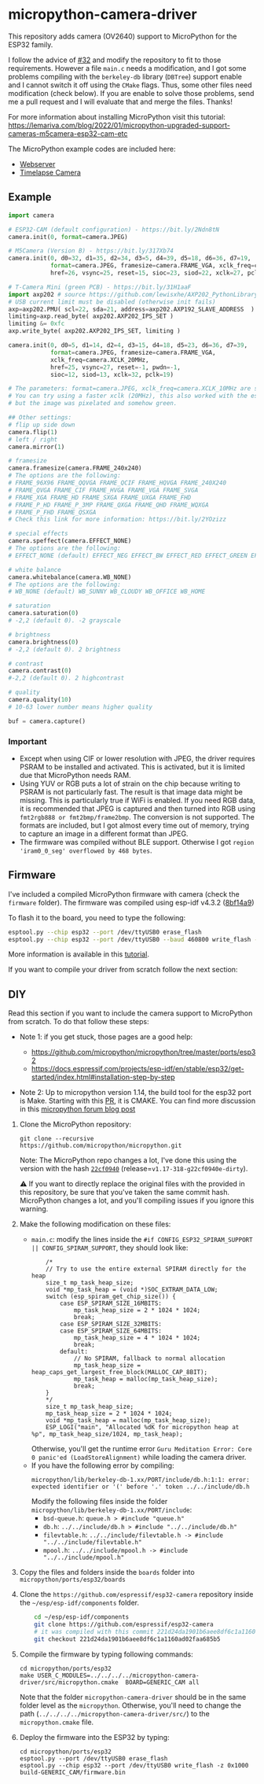 # micropython-camera-driver

This repository adds camera (OV2640) support to MicroPython for the ESP32 family.

I follow the advice of [#32](https://github.com/lemariva/micropython-camera-driver/issues/32) and modify the repository to fit to those requirements. However a file `main.c` needs a modification, and I got some problems compiling with the `berkeley-db` library (`DBTree`) support enable and I cannot switch it off using the `CMake` flags. Thus, some other files need modification (check below). If you are enable to solve those problems, send me a pull request and I will evaluate that and merge the files. Thanks! 

For more information about installing MicroPython visit this tutorial: https://lemariva.com/blog/2022/01/micropython-upgraded-support-cameras-m5camera-esp32-cam-etc

The MicroPython example codes are included here:
* [Webserver](https://github.com/lemariva/upyCam)
* [Timelapse Camera](https://github.com/lemariva/upyCam/tree/timelapse-camera)

## Example
```python
import camera

# ESP32-CAM (default configuration) - https://bit.ly/2Ndn8tN
camera.init(0, format=camera.JPEG)  

# M5Camera (Version B) - https://bit.ly/317Xb74
camera.init(0, d0=32, d1=35, d2=34, d3=5, d4=39, d5=18, d6=36, d7=19,
            format=camera.JPEG, framesize=camera.FRAME_VGA, xclk_freq=camera.XCLK_10MHz,
            href=26, vsync=25, reset=15, sioc=23, siod=22, xclk=27, pclk=21)   #M5CAMERA

# T-Camera Mini (green PCB) - https://bit.ly/31H1aaF
import axp202 # source https://github.com/lewisxhe/AXP202_PythonLibrary
# USB current limit must be disabled (otherwise init fails)
axp=axp202.PMU( scl=22, sda=21, address=axp202.AXP192_SLAVE_ADDRESS  )
limiting=axp.read_byte( axp202.AXP202_IPS_SET )
limiting &= 0xfc
axp.write_byte( axp202.AXP202_IPS_SET, limiting )

camera.init(0, d0=5, d1=14, d2=4, d3=15, d4=18, d5=23, d6=36, d7=39,
            format=camera.JPEG, framesize=camera.FRAME_VGA, 
            xclk_freq=camera.XCLK_20MHz,
            href=25, vsync=27, reset=-1, pwdn=-1,
            sioc=12, siod=13, xclk=32, pclk=19)

# The parameters: format=camera.JPEG, xclk_freq=camera.XCLK_10MHz are standard for all cameras.
# You can try using a faster xclk (20MHz), this also worked with the esp32-cam and m5camera
# but the image was pixelated and somehow green.

## Other settings:
# flip up side down
camera.flip(1)
# left / right
camera.mirror(1)

# framesize
camera.framesize(camera.FRAME_240x240)
# The options are the following:
# FRAME_96X96 FRAME_QQVGA FRAME_QCIF FRAME_HQVGA FRAME_240X240
# FRAME_QVGA FRAME_CIF FRAME_HVGA FRAME_VGA FRAME_SVGA
# FRAME_XGA FRAME_HD FRAME_SXGA FRAME_UXGA FRAME_FHD
# FRAME_P_HD FRAME_P_3MP FRAME_QXGA FRAME_QHD FRAME_WQXGA
# FRAME_P_FHD FRAME_QSXGA
# Check this link for more information: https://bit.ly/2YOzizz

# special effects
camera.speffect(camera.EFFECT_NONE)
# The options are the following:
# EFFECT_NONE (default) EFFECT_NEG EFFECT_BW EFFECT_RED EFFECT_GREEN EFFECT_BLUE EFFECT_RETRO

# white balance
camera.whitebalance(camera.WB_NONE)
# The options are the following:
# WB_NONE (default) WB_SUNNY WB_CLOUDY WB_OFFICE WB_HOME

# saturation
camera.saturation(0)
# -2,2 (default 0). -2 grayscale 

# brightness
camera.brightness(0)
# -2,2 (default 0). 2 brightness

# contrast
camera.contrast(0)
#-2,2 (default 0). 2 highcontrast

# quality
camera.quality(10)
# 10-63 lower number means higher quality

buf = camera.capture()

```

### Important
* Except when using CIF or lower resolution with JPEG, the driver requires PSRAM to be installed and activated. This is activated, but it is limited due that MicroPython needs RAM.
* Using YUV or RGB puts a lot of strain on the chip because writing to PSRAM is not particularly fast. The result is that image data might be missing. This is particularly true if WiFi is enabled. If you need RGB data, it is recommended that JPEG is captured and then turned into RGB using `fmt2rgb888 or fmt2bmp/frame2bmp`. The conversion is not supported. The formats are included, but I got almost every time out of memory, trying to capture an image in a different format than JPEG.
* The firmware was compiled without BLE support. Otherwise I got `region 'iram0_0_seg' overflowed by 468 bytes`.

## Firmware

I've included a compiled MicroPython firmware with camera (check the `firmware` folder). The firmware was compiled using esp-idf v4.3.2 ([8bf14a9](https://github.com/espressif/esp-idf/commit/8bf14a9238329954c7c5062eeeda569529aedf75))


To flash it to the board, you need to type the following:
```sh
esptool.py --chip esp32 --port /dev/ttyUSB0 erase_flash
esptool.py --chip esp32 --port /dev/ttyUSB0 --baud 460800 write_flash -z 0x1000 micropython_cmake_22cf0940_esp32_idf4_4_2_camera.bin
```
More information is available in this [tutorial](https://lemariva.com/blog/2020/03/tutorial-getting-started-micropython-v20).

If you want to compile your driver from scratch follow the next section:

## DIY

Read this section if you want to include the camera support to MicroPython from scratch. To do that follow these steps:
  
- Note 1: if you get stuck, those pages are a good help:
  - https://github.com/micropython/micropython/tree/master/ports/esp32
  - https://docs.espressif.com/projects/esp-idf/en/stable/esp32/get-started/index.html#installation-step-by-step

- Note 2: Up to micropython version 1.14, the build tool for the esp32 port is Make. Starting with this [PR](https://github.com/micropython/micropython/pull/6892), it is CMAKE. You can find more discussion in this [micropython forum blog post](https://forum.micropython.org/viewtopic.php?f=18&t=9820)


1. Clone the MicroPython repository:
    ```
    git clone --recursive https://github.com/micropython/micropython.git
    ```
    Note: The MicroPython repo changes a lot, I've done this using the version with the hash [`22cf0940`](https://github.com/micropython/micropython/commit/22cf0940e134453dee6fd6c617b28ecd1ec50943) (release=`v1.17-318-g22cf0940e-dirty`).

    :warning: If you want to directly replace the original files with the provided in this repository, be sure that you've taken the same commit hash. MicroPython changes a lot, and you'll compiling issues if you ignore this warning.

2. Make the following modification on these files:
    * `main.c`: modify the lines inside the `#if CONFIG_ESP32_SPIRAM_SUPPORT || CONFIG_SPIRAM_SUPPORT`, they should look like:
        ```
            /*
            // Try to use the entire external SPIRAM directly for the heap
            size_t mp_task_heap_size;
            void *mp_task_heap = (void *)SOC_EXTRAM_DATA_LOW;
            switch (esp_spiram_get_chip_size()) {
                case ESP_SPIRAM_SIZE_16MBITS:
                    mp_task_heap_size = 2 * 1024 * 1024;
                    break;
                case ESP_SPIRAM_SIZE_32MBITS:
                case ESP_SPIRAM_SIZE_64MBITS:
                    mp_task_heap_size = 4 * 1024 * 1024;
                    break;
                default:
                    // No SPIRAM, fallback to normal allocation
                    mp_task_heap_size = heap_caps_get_largest_free_block(MALLOC_CAP_8BIT);
                    mp_task_heap = malloc(mp_task_heap_size);
                    break;
            }
            */
            size_t mp_task_heap_size;
            mp_task_heap_size = 2 * 1024 * 1024;
            void *mp_task_heap = malloc(mp_task_heap_size);
            ESP_LOGI("main", "Allocated %dK for micropython heap at %p", mp_task_heap_size/1024, mp_task_heap);
        ```
        Otherwise, you'll get the runtime error `Guru Meditation Error: Core 0 panic'ed (LoadStoreAlignment)` while loading the camera driver.
    * If you have the following error by compiling: 
        ```
        micropython/lib/berkeley-db-1.xx/PORT/include/db.h:1:1: error: expected identifier or '(' before '.' token ../../include/db.h
        ```
        Modify the following files inside the folder `micropython/lib/berkeley-db-1.xx/PORT/include`:
        * `bsd-queue.h`: `queue.h > #include "queue.h"`
        * `db.h`: `../../include/db.h > #include "../../include/db.h"`
        * `filevtable.h`: `../../include/filevtable.h -> #include "../../include/filevtable.h"`
        * `mpool.h`: `../../include/mpool.h -> #include "../../include/mpool.h"`
  
3. Copy the files and folders inside the `boards` folder into `micropython/ports/esp32/boards`
4. Clone the `https://github.com/espressif/esp32-camera` repository inside the `~/esp/esp-idf/components` folder.
    ```sh
        cd ~/esp/esp-idf/components
        git clone https://github.com/espressif/esp32-camera
        # it was compiled with this commit 221d24da1901b6aee8df6c1a1160ad02faa685b5
        git checkout 221d24da1901b6aee8df6c1a1160ad02faa685b5
    ```
5. Compile the firmware by typing following commands:
    ```
    cd micropython/ports/esp32
    make USER_C_MODULES=../../../../micropython-camera-driver/src/micropython.cmake  BOARD=GENERIC_CAM all
    ```
    Note that the folder `micropython-camera-driver` should be in the same folder level as the `micropython`. Otherwise, you'll need to change the path (`../../../../micropython-camera-driver/src/`) to the `micropython.cmake` file.
6. Deploy the firmware into the ESP32 by typing:
    ```
    cd micropython/ports/esp32
    esptool.py --port /dev/ttyUSB0 erase_flash
    esptool.py --chip esp32 --port /dev/ttyUSB0 write_flash -z 0x1000 build-GENERIC_CAM/firmware.bin
    ```
